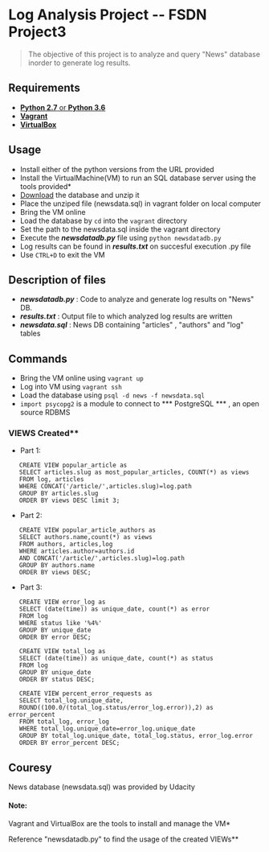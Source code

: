 # Log Analysis Project -- FSDN Project3

 > The objective of this project is to analyze and query "News" database inorder to generate log results.

## Requirements

 - [**Python 2.7** or **Python 3.6**](https://www.python.org/downloads/)
 - [**Vagrant**](https://www.vagrantup.com/)
 - [**VirtualBox**](https://www.virtualbox.org/wiki/Download_Old_Builds_5_1)

## Usage

 - Install either of the python versions from the URL provided
 - Install the VirtualMachine(VM) to run an SQL database server using the tools provided*
 - [Download](https://classroom.udacity.com/nanodegrees/nd004/parts/8d3e23e1-9ab6-47eb-b4f3-d5dc7ef27bf0/modules/bc51d967-cb21-46f4-90ea-caf73439dc59/lessons/262a84d7-86dc-487d-98f9-648aa7ca5a0f/concepts/a9cf98c8-0325-4c68-b972-58d5957f1a91) the database and unzip it
 - Place the unziped file (newsdata.sql) in vagrant folder on local computer
 - Bring the VM online 
 - Load the database by ``` cd ``` into the ``` vagrant ``` directory
 - Set the path to the newsdata.sql inside the vagrant directory  
 - Execute the ***newsdatadb.py*** file using ``` python newsdatadb.py ```
 - Log results can be found in ***results.txt*** on succesful execution .py file
 - Use ``` CTRL+D ``` to exit the VM

## Description of files

 - ***newsdatadb.py***     : Code to analyze and generate log results on "News" DB. 
 - ***results.txt*** 	: Output file to which analyzed log results are written 
 - ***newsdata.sql*** 	: News DB containing "articles" , "authors"  and "log" tables
			     
## Commands 

 - Bring the VM online using ``` vagrant up ``` 
 - Log into VM using ``` vagrant ssh ```
 - Load the database using ``` psql -d news -f newsdata.sql ```
 - ``` import psycopg2 ``` is a module to connect to *** PostgreSQL *** , an open source RDBMS  

 ### VIEWS Created**
 - Part 1: 
 ``` 
	CREATE VIEW popular_article as
	SELECT articles.slug as most_popular_articles, COUNT(*) as views
    FROM log, articles
    WHERE CONCAT('/article/',articles.slug)=log.path
    GROUP BY articles.slug
    ORDER BY views DESC limit 3;
 ```
 
 - Part 2:
 ```
	CREATE VIEW popular_article_authors as
	SELECT authors.name,count(*) as views
	FROM authors, articles,log
	WHERE articles.author=authors.id
	AND CONCAT('/article/',articles.slug)=log.path
	GROUP BY authors.name
	ORDER BY views DESC;
 ```
 
 - Part 3:
 ```
	CREATE VIEW error_log as
	SELECT (date(time)) as unique_date, count(*) as error
	FROM log
	WHERE status like '%4%'
	GROUP BY unique_date
	ORDER BY error DESC;

	CREATE VIEW total_log as
	SELECT (date(time)) as unique_date, count(*) as status
	FROM log
	GROUP BY unique_date
	ORDER BY status DESC;

	CREATE VIEW percent_error_requests as
	SELECT total_log.unique_date,
	ROUND((100.0/(total_log.status/error_log.error)),2) as error_percent
	FROM total_log, error_log
	WHERE total_log.unique_date=error_log.unique_date
	GROUP BY total_log.unique_date, total_log.status, error_log.error
	ORDER BY error_percent DESC;
 ```
 
## Couresy

 News database (newsdata.sql) was provided by Udacity

 #### Note:
 
 Vagrant and VirtualBox are the tools to install and manage the VM*
 
 Reference "newsdatadb.py" to find the usage of the created VIEWs**
